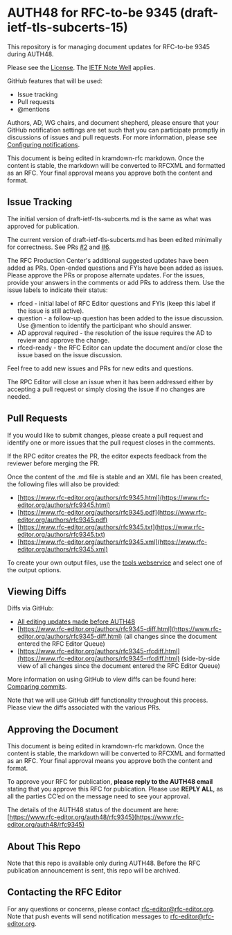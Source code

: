 


# AUTH48 for RFC-to-be 9345 (draft-ietf-tls-subcerts-15)
This repository is for managing document updates for RFC-to-be 9345 during AUTH48. 

Please see the [License](https://github.com/rfc-editor/draft-ietf-tls-subcerts/blob/master/LICENSE.md). The [IETF Note Well](https://github.com/rfc-editor/draft-ietf-tls-subcerts/blob/master/note-well.md) applies.

GitHub features that will be used:
* Issue tracking
* Pull requests
* @mentions

Authors, AD, WG chairs, and document shepherd, please ensure that your GitHub notification settings are set such that you can participate promptly in discussions of issues and pull requests. For more information, please see [Configuring notifications](https://docs.github.com/en/account-and-profile/managing-subscriptions-and-notifications-on-github/setting-up-notifications/configuring-notifications).

This document is being edited in kramdown-rfc markdown.  Once the content is stable, the markdown will be converted to RFCXML and formatted as an RFC.  Your final approval means you approve both the content and format.

## Issue Tracking
The initial version of draft-ietf-tls-subcerts.md is the same as what was approved for publication. 

The current version of draft-ietf-tls-subcerts.md has been edited minimally for correctness. See PRs [#2](https://github.com/rfc-editor/draft-ietf-tls-subcerts/pull/2) and [#6](https://github.com/rfc-editor/draft-ietf-tls-subcerts/pull/6).

The RFC Production Center's additional suggested updates have been added as PRs.  Open-ended questions and FYIs have been added as issues.  Please approve the PRs or propose alternate updates.  For the issues, provide your answers in the comments or add PRs to address them.  Use the issue labels to indicate their status:
* rfced - initial label of RFC Editor questions and FYIs (keep this label if the issue is still active).
* question - a follow-up question has been added to the issue discussion. Use @mention to identify the participant who should answer. 
* AD approval required - the resolution of the issue requires the AD to review and approve the change.
* rfced-ready - the RFC Editor can update the document and/or close the issue based on the issue discussion.

Feel free to add new issues and PRs for new edits and questions. 

The RPC Editor will close an issue when it has been addressed either by accepting a pull request or simply closing the issue if no changes are needed. 

## Pull Requests
If you would like to submit changes, please create a pull request and identify one or more issues that the pull request closes in the comments. 

If the RPC editor creates the PR, the editor expects feedback from the reviewer before merging the PR. 

Once the content of the .md file is stable and an XML file has been created, the following files will also be provided:
* [https://www.rfc-editor.org/authors/rfc9345.html](https://www.rfc-editor.org/authors/rfc9345.html)
* [https://www.rfc-editor.org/authors/rfc9345.pdf](https://www.rfc-editor.org/authors/rfc9345.pdf)
* [https://www.rfc-editor.org/authors/rfc9345.txt](https://www.rfc-editor.org/authors/rfc9345.txt)
* [https://www.rfc-editor.org/authors/rfc9345.xml](https://www.rfc-editor.org/authors/rfc9345.xml)
   
To create your own output files, use the [tools webservice](https://author-tools.ietf.org/) and select one of the output options.

## Viewing Diffs
Diffs via GitHub:
* [All editing updates made before AUTH48](https://github.com/rfc-editor/draft-ietf-tls-subcerts/compare/3bb5f1a..9ab138d)
* [https://www.rfc-editor.org/authors/rfc9345-diff.html](https://www.rfc-editor.org/authors/rfc9345-diff.html) (all changes since the document entered the RFC Editor Queue)
* [https://www.rfc-editor.org/authors/rfc9345-rfcdiff.html](https://www.rfc-editor.org/authors/rfc9345-rfcdiff.html) (side-by-side view of all changes since the document entered the RFC Editor Queue)

More information on using GitHub to view diffs can be found here: [Comparing commits](https://docs.github.com/en/github/committing-changes-to-your-project/viewing-and-comparing-commits/comparing-commits).

Note that we will use GitHub diff functionality throughout this process.  Please view the diffs associated with the various PRs.

## Approving the Document 
This document is being edited in kramdown-rfc markdown.  Once the content is stable, the markdown will be converted to RFCXML and formatted as an RFC.  Your final approval means you approve both the content and format.

To approve your RFC for publication, **please reply to the AUTH48 email** stating that you approve this RFC for publication.  Please use **REPLY ALL**, as all the parties CC’ed on the message need to see your approval.

The details of the AUTH48 status of the document are here: [https://www.rfc-editor.org/auth48/rfc9345](https://www.rfc-editor.org/auth48/rfc9345)

## About This Repo
Note that this repo is available only during AUTH48. Before the RFC publication announcement is sent, this repo will be archived. 

## Contacting the RFC Editor
For any questions or concerns, please contact rfc-editor@rfc-editor.org. 
Note that push events will send notification messages to rfc-editor@rfc-editor.org. 


